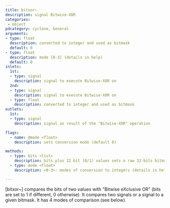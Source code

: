 ```yaml
---
title: bitxor~
description: signal Bitwise-XOR
categories:
 - object
pdcategory: cyclone, General
arguments:
- type: float
  description: converted to integer and used as bitmask
  default: 0
- type: float
  description: mode [0-3] (details in help)
  default: 0
inlets:
  1st:
  - type: signal
    description: signal to execute Bitwise-XOR on
  2nd:
  - type: signal
    description: signal to execute Bitwise-XOR on
  - type: float
    description: converted to integer and used as bitmask
outlets:
  1st:
  - type: signal
    description: signal as result of the "Bitwise-XOR" operation

flags:
  - name: @mode <float>
    description: sets conversion mode (default 0)

methods:
  - type: bits <list>
    description: bits plus 32 bit (0/1) values sets a raw 32-bits bitmask
  - type: mode <float>
    description: <0-3>: modes of conversion to integers (details in help)

---
```


[bitxor~] compares the bits of two values with "Bitwise eXclusive OR" (bits are set to 1 if different, 0 otherwise). It compares two signals or a signal to a given bitmask. It has 4 modes of comparison (see below).

